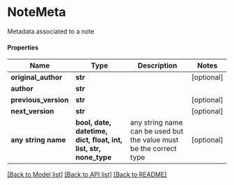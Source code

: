 # NoteMeta

Metadata associated to a note

#### Properties
Name | Type | Description | Notes
------------ | ------------- | ------------- | -------------
**original_author** | **str** |  | [optional] 
**author** | **str** |  | 
**previous_version** | **str** |  | [optional] 
**next_version** | **str** |  | [optional] 
**any string name** | **bool, date, datetime, dict, float, int, list, str, none_type** | any string name can be used but the value must be the correct type | [optional]

[[Back to Model list]](../README.md#documentation-for-models) [[Back to API list]](../README.md#documentation-for-api-endpoints) [[Back to README]](../README.md)


